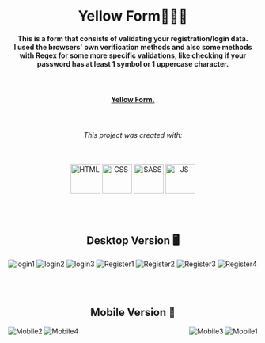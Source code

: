<h1 align="center">Yellow Form🚀👨‍🚀</h1>

<h4 align="center">
    This is a form that consists of validating your registration/login data.<br>
    I used the browsers' own verification methods and also some methods with Regex for some more specific validations,
    like checking if your password has at least 1 symbol or 1 uppercase character.
</h4>

<br>

<h4 align = "center">
    <a align="center" href="https://www.frontendmentor.io/solutions/responsive-landing-page-with-html-sass-js-3bxKOMxrxW">Yellow Form.</a>
</h4>

<br>

<h6 align="center"> This project was created with:</h6>
<br>
 <div align="center">
  <img src="https://cdn.jsdelivr.net/gh/devicons/devicon/icons/html5/html5-plain.svg" width=60px height=60px alt="HTML"/>
  <img src="https://cdn.jsdelivr.net/gh/devicons/devicon/icons/css3/css3-plain.svg"  width=60px height=60px alt="CSS"/>
  <img src="https://cdn.jsdelivr.net/gh/devicons/devicon/icons/sass/sass-original.svg" width=60px height=60px alt="SASS"/>
  <img src="https://cdn.jsdelivr.net/gh/devicons/devicon/icons/javascript/javascript-plain.svg" width=60px height=60px alt="JS"/>
 </div>

<br><br>

<!-- Desktop -->
<h2 align="center">Desktop Version 🖥️</h2>
<img src="./Prints/Desktop/Desktop1.png" title="login1">
<img src="./Prints/Desktop/Desktop2.png" title="login2">
<img src="./Prints/Desktop/Desktop3.png" title="login3">
<img src="./Prints/Desktop/Register1.png" title="Register1">
<img src="./Prints/Desktop/Register2.png" title="Register2">
<img src="./Prints/Desktop/Register3.png" title="Register3">
<img src="./Prints/Desktop/Register4.png" title="Register4">

<br><br>

<!-- Mobile -->
<h2 align="center">Mobile Version 📱</h2>
<img align="right" src="./Prints/Mobile/Mobile1.png" title="Mobile1">
<img align="left"  src="./Prints/Mobile/Mobile2.png" title="Mobile2">
<img align="right"  src="./Prints/Mobile/Mobile3.png" title="Mobile3">
<img align="left"  src="./Prints/Mobile/Mobile4.png" title="Mobile4">

<!--Made By Gustavo J. Souza -->

<!--Made By Gustavo J. Souza -->
